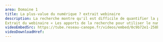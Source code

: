 ```yaml
---
area: Domaine 1
title: La plus-value du numérique ? extrait webinaire
description: La recherche montre qu'il est difficile de quantifier la plus-value du numérique dans les apprentissages de manière générale. C'est en entrant dans le détail des tâches précises, comme « faire des exercices de maths » ou « lire un texte », que les études peuvent révéler avec finesse ce que le numérique apporte ou non aux apprentissages. Avec André Tricot, professeur des universités en psychologie.
Extrait du webinaire « Les apports de la recherche pour utiliser le numérique avec discernement ».
videoEmbedSrc: https://tube.reseau-canope.fr/videos/embed/0c9b72e1-258b-4198-82c0-7da55aaa47e6
videoDownloadHref:
---
```

